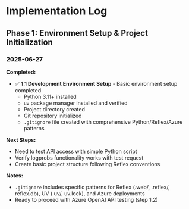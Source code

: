 # Implementation Log

## Phase 1: Environment Setup & Project Initialization

### 2025-06-27

**Completed:**
- ✅ **1.1 Development Environment Setup** - Basic environment setup completed
  - Python 3.11+ installed
  - `uv` package manager installed and verified
  - Project directory created
  - Git repository initialized
  - `.gitignore` file created with comprehensive Python/Reflex/Azure patterns

**Next Steps:**
- Need to test API access with simple Python script
- Verify logprobs functionality works with test request
- Create basic project structure following Reflex conventions

**Notes:**
- `.gitignore` includes specific patterns for Reflex (.web/, .reflex/, reflex.db), UV (.uv/, uv.lock), and Azure deployments
- Ready to proceed with Azure OpenAI API testing (step 1.2)

